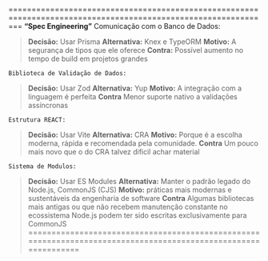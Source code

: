 ===============================================================================================================
**“Spec Engineering”**
    Comunicação com o Banco de Dados:
> **Decisão:** Usar Prisma
> **Alternativa:** Knex e TypeORM
> **Motivo:** A segurança de tipos que ele oferece
> **Contra:** Possível aumento no tempo de build em projetos grandes

    Biblioteca de Validação de Dados:
> **Decisão:** Usar Zod
> **Alternativa:** Yup
> **Motivo:** A integração com a linguagem é perfeita
  **Contra** Menor suporte nativo a validações assíncronas

    Estrutura REACT:
> **Decisão:** Usar Vite
> **Alternativa:** CRA
> **Motivo:** Porque é a escolha moderna, rápida e recomendada pela comunidade.
  **Contra** Um pouco mais novo que o do CRA talvez dificil achar material

    Sistema de Modulos:
> **Decisão:** Usar ES Modules
> **Alternativa:** Manter o padrão legado do Node.js, CommonJS (CJS)
> **Motivo:** práticas mais modernas e sustentáveis da engenharia de software
  **Contra** Algumas bibliotecas mais antigas ou que não recebem manutenção constante no ecossistema Node.js podem ter sido escritas exclusivamente para CommonJS
===============================================================================================================